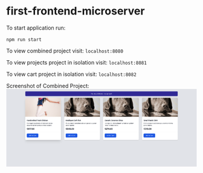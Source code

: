 # first-frontend-microserver

To start application run:

```
npm run start
```

To view combined project visit: `localhost:8080`

To view projects project in isolation visit: `localhost:8081`

To view cart project in isolation visit: `localhost:8082`

Screenshot of Combined Project:
![Combined Project Screenshot](/screenshot.png?raw=true 'TailwindCSS Microservice')
